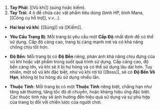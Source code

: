 1. **Tay Phải**: [[Vũ khí]] (súng hoặc kiếm).
2. **Tay Trái**: 4 ô để chứa các vật phẩm tiêu dùng (bình HP, bình Mana, [[Công cụ hỗ trợ]], v.v...).

- **Hai loại vũ khí**: [[Súng]] và [[Kiếm]].
    
- **Yêu Cầu Trang Bị**: Mỗi trang bị yêu cầu một **Cấp Độ** nhất định để có thể sử dụng. Cấp độ càng cao, trang bị càng mạnh mẽ và có khả năng chống chịu tốt hơn.
    
- **Độ Bền**: Mỗi trang bị có **Độ Bền** riêng, phản ánh khả năng chịu đựng của vũ khí hoặc vật phẩm trong suốt quá trình sử dụng. Cấp càng cao, độ bền càng lớn, vũ khí sẽ ít bị hư hỏng và có thể sử dụng lâu dài hơn. Tuy nhiên, một số vũ khí đặc biệt, như vũ khí rơi từ [[Boss]], sẽ có **Độ Bền Vô Hạn**, không bị hư hỏng dù sử dụng nhiều lần.
    
- **Thuộc Tính**: Mỗi trang bị có một **Thuộc Tính** riêng biệt, chẳng hạn như tăng sát thương, tăng tốc độ di chuyển, hoặc kháng hiệu ứng đặc biệt. Các thuộc tính này sẽ ảnh hưởng đến hiệu quả sử dụng và sự phù hợp của trang bị đối với chiến lược của người chơi.